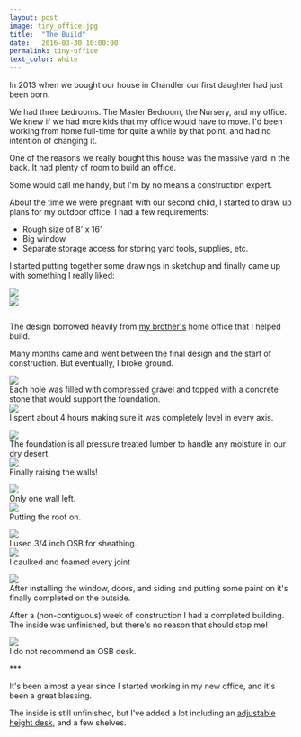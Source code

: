 ```yaml
---
layout: post
image: tiny_office.jpg
title:  "The Build"
date:   2016-03-30 10:00:00
permalink: tiny-office
text_color: white
---
```


In 2013 when we bought our house in Chandler our first daughter had just been born.

We had three bedrooms. The Master Bedroom, the Nursery, and my office. We knew if we had more kids that my office would have to move. I'd been working from home full-time for quite a while by that point, and had no intention of changing it.

One of the reasons we really bought this house was the massive yard in the back. It had plenty of room to build an office.

Some would call me handy, but I'm by no means a construction expert.

About the time we were pregnant with our second child, I started to draw up plans for my outdoor office. I had a few requirements:

* Rough size of 8' x 16'
* Big window
* Separate storage access for storing yard tools, supplies, etc.

I started putting together some drawings in sketchup and finally came up with something I really liked:

<div class="row" style="margin-bottom: 2em">
  <div class="col-md-5">
    <img src="/images/posts/office/3d-model.png">
  </div>
  <div class="col-md-5 col-md-offset-2" style="vertical-align:middle">
    <img src="/images/posts/office/floorplan.png">
  </div>
</div>

The design borrowed heavily from [my brother's](http://jeff.mcfadden.io) home office that I helped build.

Many months came and went between the final design and the start of construction. But eventually, I broke ground.

<div class="row" style="margin-bottom: 1em">
  <div class="col-md-6">
    <a href="#" data-toggle="modal" data-target="#imageModal">
      <img src="/images/posts/office/break-ground.jpg" class="rounded-rect" />
    </a>
    <div class='caption'>
      Each hole was filled with compressed gravel and topped with a concrete stone that would support the foundation.
    </div>
  </div>
  <div class="col-md-6">
    <a href="#" data-toggle="modal" data-target="#imageModal">
      <img src="/images/posts/office/leveling.jpg" class="rounded-rect" />
    </a>
    <div class='caption'>
      I spent about 4 hours making sure it was completely level in every axis.
    </div>
  </div>
</div>
<div class="row" style="margin-bottom: 1em">
  <div class="col-md-6">
    <a href="#" data-toggle="modal" data-target="#imageModal">
      <img src="/images/posts/office/foundation-complete.jpg" class="rounded-rect" />
    </a>
    <div class='caption'>
      The foundation is all pressure treated lumber to handle any moisture in our dry desert.
    </div>
  </div>
  <div class="col-md-6">
    <a href="#" data-toggle="modal" data-target="#imageModal">
      <img src="/images/posts/office/first-wall.jpg" class="rounded-rect" />
    </a>
    <div class='caption'>
      Finally raising the walls!
    </div>
  </div>
</div>
<div class="row" style="margin-bottom: 1em">
  <div class="col-md-6">
    <a href="#" data-toggle="modal" data-target="#imageModal">
      <img src="/images/posts/office/more-walls.jpg" class="rounded-rect" />
    </a>
    <div class='caption'>
      Only one wall left.
    </div>
  </div>
  <div class="col-md-6">
    <a href="#" data-toggle="modal" data-target="#imageModal">
      <img src="/images/posts/office/roof.jpg" class="rounded-rect" />
    </a>
    <div class='caption'>
      Putting the roof on.
    </div>
  </div>
</div>
<div class="row" style="margin-bottom: 1em">
  <div class="col-md-6">
    <a href="#" data-toggle="modal" data-target="#imageModal">
      <img src="/images/posts/office/sheathing.jpg" class="rounded-rect" />
    </a>
    <div class='caption'>
      I used 3/4 inch OSB for sheathing.
    </div>
  </div>
  <div class="col-md-6">
    <a href="#" data-toggle="modal" data-target="#imageModal">
      <img src="/images/posts/office/seal-everything.jpg" class="rounded-rect" />
    </a>
    <div class='caption'>
      I caulked and foamed every joint
    </div>
  </div>
</div>

<div class="row" style="margin-bottom: 1em">
  <div class="col-md-12">
    <a href="#" data-toggle="modal" data-target="#imageModal">
      <img src="/images/posts/office/complete.jpg" class="rounded-rect" />
    </a>
    <div class='caption'>
      After installing the window, doors, and siding and putting some paint on it's finally completed on the outside.
    </div>
  </div>
</div>

After a (non-contiguous) week of construction I had a completed building. The inside was unfinished, but there's no reason that should stop me!

<div class="row" style="margin-bottom: 1em">
  <div class="col-md-12">
    <a href="#" data-toggle="modal" data-target="#imageModal">
      <img src="/images/posts/office/desk.jpg" class="rounded-rect" />
    </a>
    <div class='caption'>
      I do not recommend an OSB desk.
    </div>
  </div>
</div>

<div class="text-center">
  ***
</div>

It's been almost a year since I started working in my new office, and it's been a great blessing.

The inside is still unfinished, but I've added a lot including an [adjustable height desk](http://www.ikea.com/us/en/catalog/products/S49084965/), and a few shelves.

<!-- Well, I haven't written it _yet_ -->
<!--I've written more about what it's like working in a detached building, but still at home. If you work from home, or are interested in working from home, I suggest you give that a read.-->

<div class="modal fade" id="imageModal" tabindex="-1" role="dialog" aria-labelledby="myModalLabel">
  <div class="modal-dialog" role="document">
    <div class="modal-content">
      <div class="modal-body">
        <img src="">
      </div>
    </div>
  </div>
</div>